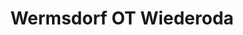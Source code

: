 ---
title: Wermsdorf OT Wiederoda
url: /wermsdorf-ot-wiederoda/
latitude: 51.251
longitude: 12.96
---